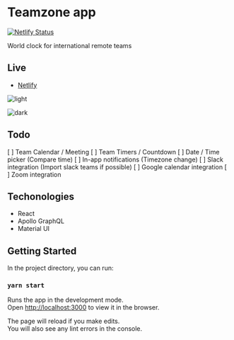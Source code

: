 # Teamzone app

[![Netlify Status](https://api.netlify.com/api/v1/badges/c3454703-7f38-4168-a291-e299e427959d/deploy-status)](https://app.netlify.com/sites/teamzone/deploys)

World clock for international remote teams

## Live

- [Netlify](https://teamzone.netlify.app/)

![light](https://user-images.githubusercontent.com/10219539/206845301-5a6a52b6-0a27-480b-89cb-e7839860c9c6.png)

![dark](https://user-images.githubusercontent.com/10219539/206846049-bf665988-43b0-4bb8-879b-a90eb2cf69a4.png)

## Todo

[ ] Team Calendar / Meeting
[ ] Team Timers / Countdown
[ ] Date / Time picker (Compare time)
[ ] In-app notifications (Timezone change)
[ ] Slack integration (Import slack teams if possible)
[ ] Google calendar integration
[ ] Zoom integration

## Techonologies

- React
- Apollo GraphQL
- Material UI

## Getting Started

In the project directory, you can run:

### `yarn start`

Runs the app in the development mode.\
Open [http://localhost:3000](http://localhost:3000) to view it in the browser.

The page will reload if you make edits.\
You will also see any lint errors in the console.
